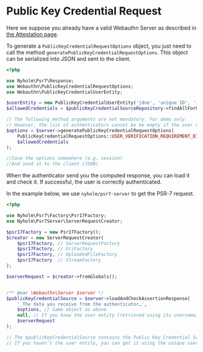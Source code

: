 Public Key Credential Request
=============================

Here we suppose you already have a valid Webauthn Server as described in [the Attestation page](Attestation.md).

To generate a `PublicKeyCredentialRequestOptions` object, you just need to call the method `generatePublicKeyCredentialRequestOptions`.
This object can be serialized into JSON and sent to the client.

```php
<?php

use Nyholm\Psr7\Response;
use Webauthn\PublicKeyCredentialRequestOptions;
use Webauthn\PublicKeyCredentialUserEntity;

$userEntity = new PublicKeyCredentialUserEntity('jdoe', 'unique ID', 'John Doe');
$allowedCredentials = $publicKeyCredentialSourceRepository->findAllForUserEntity($userEntity);

// The following method arguments are not mandatory. For demo only.
// However, the list of authenticators cannot be be empty if the user verification value if not "required"
$options = $server->generatePublicKeyCredentialRequestOptions(
    PublicKeyCredentialRequestOptions::USER_VERIFICATION_REQUIREMENT_DISCOURAGED,
    $allowedCredentials
);

//Save the options somewhere (e.g. session)
//And send it to the client (JSON)
```

When the authenticator send you the computed response, you can load it and check it.
If successful, the user is correctly authenticated.

In the example below, we use `nyholm/psr7-server` to get the PSR-7 request.
```php
<?php

use Nyholm\Psr7\Factory\Psr17Factory;
use Nyholm\Psr7Server\ServerRequestCreator;

$psr17Factory = new Psr17Factory();
$creator = new ServerRequestCreator(
    $psr17Factory, // ServerRequestFactory
    $psr17Factory, // UriFactory
    $psr17Factory, // UploadedFileFactory
    $psr17Factory  // StreamFactory
);

$serverRequest = $creator->fromGlobals();


/** @var \Webauthn\Server $server */
$publicKeyCredentialSource = $server->loadAndCheckAssertionResponse(
    '_The data you receive from the authenticator…',
    $options, // Same object as above
    null, // If you know the user entity (retrieved using its username), you can pass it here
    $serverRequest
);

// The $publicKeyCredentialSource contains the Public Key Credential Source used for the authentication of the user
// If you haven’t the user entity, you can get it using the unique user handle defined in $publicKeyCredentialSource
```
